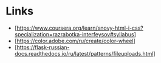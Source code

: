# Links

- [https://www.coursera.org/learn/snovy-html-i-css?specialization=razrabotka-interfeysov#syllabus]
- [https://color.adobe.com/ru/create/color-wheel]
- [https://flask-russian-docs.readthedocs.io/ru/latest/patterns/fileuploads.html]


